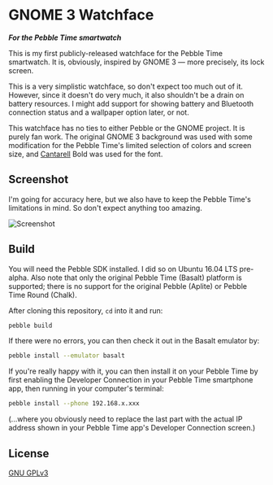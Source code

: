 # GNOME 3 Watchface
***For the Pebble Time smartwatch***

This is my first publicly-released watchface for the Pebble Time smartwatch. It
is, obviously, inspired by GNOME 3 &mdash; more precisely, its lock screen.

This is a very simplistic watchface, so don't expect too much out of it.
However, since it doesn't do very much, it also shouldn't be a drain on battery
resources. I might add support for showing battery and Bluetooth connection
status and a wallpaper option later, or not.

This watchface has no ties to either Pebble or the GNOME project. It is purely
fan work. The original GNOME 3 background was used with some modification for
the Pebble Time's limited selection of colors and screen size, and
[Cantarell](https://www.google.com/fonts/specimen/Cantarell) Bold was used for
the font.

## Screenshot

I'm going for accuracy here, but we also have to keep the Pebble Time's
limitations in mind. So don't expect anything too amazing.

![Screenshot](http://i.imgur.com/ifa4aJo.png)

## Build

You will need the Pebble SDK installed. I did so on Ubuntu 16.04 LTS pre-alpha.
Also note that only the original Pebble Time (Basalt) platform is supported;
there is no support for the original Pebble (Aplite) or Pebble Time Round
(Chalk).

After cloning this repository, `cd` into it and run:

```bash
pebble build
```

If there were no errors, you can then check it out in the Basalt emulator by:

```bash
pebble install --emulator basalt
```

If you're really happy with it, you can then install it on your Pebble Time by
first enabling the Developer Connection in your Pebble Time smartphone app,
then running in your computer's terminal:

```bash
pebble install --phone 192.168.x.xxx
```

(...where you obviously need to replace the last part with the actual IP
address shown in your Pebble Time app's Developer Connection screen.)

## License
[GNU GPLv3](http://www.gnu.org/licenses/gpl-3.0.en.html)
